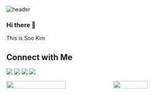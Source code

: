 ![header](https://capsule-render.vercel.app/api?type=waving&color=808080&height=100&)

### Hi there 👋

This is Soo Kim

<h2>Connect with Me</h2>

<a href="mailto:sxxkxm@gmail.com"><img src="https://img.shields.io/badge/sxxkxm@gmail.com-2b2b2b?style=for-the-badge&logo=gmail&logoColor=fff"></a>
<a href="https://sxxkxm.github.io"><img src="https://img.shields.io/badge/blog-c63939?style=for-the-badge&logo=jekyll&logoColor=fff"></a>
<a href="https://linkedin.com/in/sxxkxm"><img src="https://img.shields.io/badge/linkedin-4080bf?style=for-the-badge&logo=linkedin&logoColor=fff"></a>
<a href="https://sookim.site"><img src="https://img.shields.io/badge/portfolio-78a659?style=for-the-badge&logo=springboot&logoColor=fff"></a>

<div style="display:flex; width:100%; ">
  <img width="55.7%" align="center" src="https://github-readme-stats.vercel.app/api?username=sxxkxm&show_icons=true&theme=github_dark_dimmed" />
  <img width="42.3%" align="center" src="https://github-readme-stats.vercel.app/api/top-langs/?username=sxxkxm&layout=compact&theme=github_dark_dimmed&hide=scss&langs_count=6"/>  
</div>


<!--
**sxxkxm/sxxkxm** is a ✨ _special_ ✨ repository because its `README.md` (this file) appears on your GitHub profile.
![Anurag's GitHub stats](https://github-readme-stats.vercel.app/api?username=sxxkxm&show_icons=true&theme=github_dark_dimmed)
![Top Langs](https://github-readme-stats.vercel.app/api/top-langs/?username=sxxkxm&layout=compact&theme=github_dark_dimmed)

Here are some ideas to get you started:

- 🔭 I’m currently working on ...
- 🌱 I’m currently learning ...
- 👯 I’m looking to collaborate on ...
- 🤔 I’m looking for help with ...
- 💬 Ask me about ...
- 📫 How to reach me: ...
- 😄 Pronouns: ...
- ⚡ Fun fact: ...
-->
